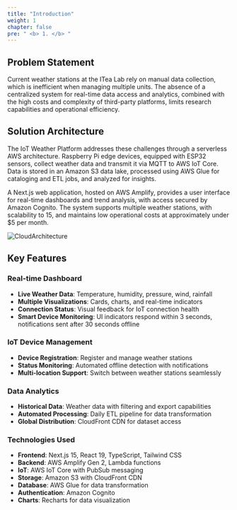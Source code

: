 ```yaml
---
title: "Introduction"
weight: 1
chapter: false
pre: " <b> 1. </b> "
---
```


## Problem Statement

Current weather stations at the ITea Lab rely on manual data collection, which is inefficient when managing multiple units. The absence of a centralized system for real-time data access and analytics, combined with the high costs and complexity of third-party platforms, limits research capabilities and operational efficiency.

## Solution Architecture

The IoT Weather Platform addresses these challenges through a serverless AWS architecture. Raspberry Pi edge devices, equipped with ESP32 sensors, collect weather data and transmit it via MQTT to AWS IoT Core. Data is stored in an Amazon S3 data lake, processed using AWS Glue for cataloging and ETL jobs, and analyzed for insights.

A Next.js web application, hosted on AWS Amplify, provides a user interface for real-time dashboards and trend analysis, with access secured by Amazon Cognito. The system supports multiple weather stations, with scalability to 15, and maintains low operational costs at approximately under $5 per month.

![CloudArchitecture](/images/full-architecture.jpg)

## Key Features

### Real-time Dashboard

- **Live Weather Data**: Temperature, humidity, pressure, wind, rainfall
- **Multiple Visualizations**: Cards, charts, and real-time indicators
- **Connection Status**: Visual feedback for IoT connection health
- **Smart Device Monitoring**: UI indicators respond within 3 seconds, notifications sent after 30 seconds offline

### IoT Device Management

- **Device Registration**: Register and manage weather stations
- **Status Monitoring**: Automated offline detection with notifications
- **Multi-location Support**: Switch between weather stations seamlessly

### Data Analytics

- **Historical Data**: Weather data with filtering and export capabilities
- **Automated Processing**: Daily ETL pipeline for data transformation
- **Global Distribution**: CloudFront CDN for dataset access

### Technologies Used

- **Frontend**: Next.js 15, React 19, TypeScript, Tailwind CSS
- **Backend**: AWS Amplify Gen 2, Lambda functions
- **IoT**: AWS IoT Core with PubSub messaging
- **Storage**: Amazon S3 with CloudFront CDN
- **Database**: AWS Glue for data transformation
- **Authentication**: Amazon Cognito
- **Charts**: Recharts for data visualization

